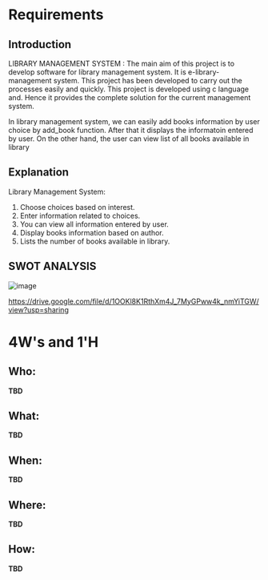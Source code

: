 # Requirements
## Introduction
LIBRARY MANAGEMENT SYSTEM : The main aim of this project is to develop software for library management system. It is e-library-management system. This project has been developed to carry out the processes easily and quickly. This project is developed using c language and. Hence it provides the complete solution for the current management system.

In library management system, we can easily add books information by user choice by add_book function. After that it displays the informatoin entered by user. On the other hand, the user can view list of all books available in library


## Explanation
Library Management System:
1. Choose choices based on interest.
2. Enter information related to choices.
3. You can view all information entered by user.
4. Display books information based on author.
5. Lists the number of books available in library.

## SWOT ANALYSIS
![image](https://user-images.githubusercontent.com/77241236/124744047-f5830100-df3b-11eb-9ec1-b8a0c44c20a7.png)

https://drive.google.com/file/d/1OOKl8K1RthXm4J_7MyGPww4k_nmYiTGW/view?usp=sharing

# 4W&#39;s and 1&#39;H

## Who:

**TBD**

## What:

**TBD**

## When:

**TBD**

## Where:

**TBD**

## How:

**TBD**
